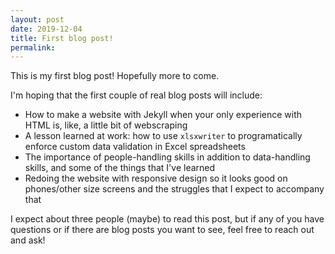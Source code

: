 ```yaml
---
layout: post
date: 2019-12-04
title: First blog post!
permalink: 
---
```


This is my first blog post! Hopefully more to come.   

I'm hoping that the first couple of real blog posts will include:  
  * How to make a website with Jekyll when your only experience with HTML is, like, a little bit of webscraping
  * A lesson learned at work: how to use `xlsxwriter` to programatically enforce custom data validation in Excel spreadsheets
  * The importance of people-handling skills in addition to data-handling skills, and some of the things that I've learned 
  * Redoing the website with responsive design so it looks good on phones/other size screens and the struggles that I expect to accompany that

I expect about three people (maybe) to read this post, but if any of you have questions or if there are blog posts you want to see, feel free to reach out and ask!